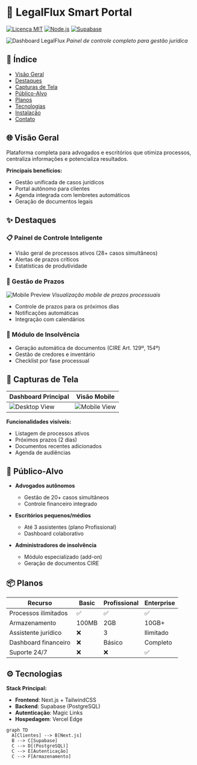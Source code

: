 # 🚀 LegalFlux Smart Portal

[![Licença MIT](https://img.shields.io/badge/license-MIT-blue.svg)](LICENSE)
[![Node.js](https://img.shields.io/badge/node-%3E%3D18-green.svg)](https://nodejs.org/)
[![Supabase](https://img.shields.io/badge/Supabase-integrated-3ECF8E.svg)](https://supabase.io/)

![Dashboard LegalFlux](Devices_Set_LegalFlux.png) 
*Painel de controle completo para gestão jurídica*

## 📌 Índice

- [Visão Geral](#-visão-geral)
- [Destaques](#✨-destaques)
- [Capturas de Tela](#📸-capturas-de-tela)
- [Público-Alvo](#🎯-público-alvo)
- [Planos](#📦-planos)
- [Tecnologias](#⚙️-tecnologias)
- [Instalação](#🚀-instalação)
- [Contato](#📬-contato)

## 🌐 Visão Geral

Plataforma completa para advogados e escritórios que otimiza processos, centraliza informações e potencializa resultados.

**Principais benefícios:**
- Gestão unificada de casos jurídicos
- Portal autônomo para clientes
- Agenda integrada com lembretes automáticos
- Geração de documentos legais

## ✨ Destaques

### 📋 Painel de Controle Inteligente
- Visão geral de processos ativos (28+ casos simultâneos)
- Alertas de prazos críticos
- Estatísticas de produtividade

### 📅 Gestão de Prazos
![Mobile Preview](mockup_mobile_Legalflux.png)
*Visualização mobile de prazos processuais*

- Controle de prazos para os próximos dias
- Notificações automáticas
- Integração com calendários

### 📑 Módulo de Insolvência
- Geração automática de documentos (CIRE Art. 129º, 154º)
- Gestão de credores e inventário
- Checklist por fase processual

## 📸 Capturas de Tela

| Dashboard Principal | Visão Mobile |
|---------------------|--------------|
| ![Desktop View](Devices_Set_LegalFlux.png) | ![Mobile View](mockup_mobile_Legalflux.png) |

**Funcionalidades visíveis:**
- Listagem de processos ativos
- Próximos prazos (2 dias)
- Documentos recentes adicionados
- Agenda de audiências

## 🎯 Público-Alvo

- **Advogados autônomos**
  - Gestão de 20+ casos simultâneos
  - Controle financeiro integrado

- **Escritórios pequenos/médios**
  - Até 3 assistentes (plano Profissional)
  - Dashboard colaborativo

- **Administradores de insolvência**
  - Módulo especializado (add-on)
  - Geração de documentos CIRE

## 📦 Planos

| Recurso               | Basic | Profissional | Enterprise |
|-----------------------|-------|-------------|------------|
| Processos ilimitados  | ✅    | ✅          | ✅         |
| Armazenamento         | 100MB | 2GB         | 10GB+      |
| Assistente jurídico   | ❌    | 3           | Ilimitado  |
| Dashboard financeiro  | ❌    | Básico      | Completo   |
| Suporte 24/7          | ❌    | ❌          | ✅         |

## ⚙️ Tecnologias

**Stack Principal:**
- **Frontend**: Next.js + TailwindCSS
- **Backend**: Supabase (PostgreSQL)
- **Autenticação**: Magic Links
- **Hospedagem**: Vercel Edge

```mermaid
graph TD
  A[Clientes] --> B[Next.js]
  B --> C[Supabase]
  C --> D[(PostgreSQL)]
  C --> E[Autenticação]
  C --> F[Armazenamento]
